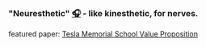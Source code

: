 
### "Neuresthetic" [🎧](https://translate.google.com/?sl=auto&tl=en&text=neuresthetic&op=translate) - like kinesthetic, for nerves.

<!--- ### [neuresthetics.github.io](https://neuresthetics.github.io/) --->

featured paper: [Tesla Memorial School Value Proposition](https://github.com/neuresthetics/neuresthetics/blob/main/papers/Tesla%20Memorial%20Val%20Prop.pdf)

